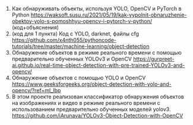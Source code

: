 1) Как обнаруживать объекты, используя YOLO, OpenCV и PyTorch в Python
https://waksoft.susu.ru/2021/05/19/kak-vypolnit-obnaruzhenie-obektov-yolo-s-pomoshhyu-opencv-i-pytorch-v-python/
(код+объяснения) 
2) (код для 1 пункта) Код с YOLO, darknet, файлы cfg
https://github.com/x4nth055/pythoncode-tutorials/tree/master/machine-learning/object-detection
3) Обнаружение объектов в режиме реального времени с помощью предварительно обученных YOLOv3 и OpenCV
https://gurpreet-ai.github.io/real-time-object-detection-with-pre-trained-YOLOv3-and-opencv/
4) Обнаружение объектов с помощью YOLO и OpenCV
https://www.geeksforgeeks.org/object-detection-with-yolo-and-opencv/?ref=ml_lbp
5) В этом проекте реализован классификатор обнаружения объектов на изображениях и видео в режиме реального времени с использованием предварительно обученных моделей yolov3.
https://github.com/iArunava/YOLOv3-Object-Detection-with-OpenCV

